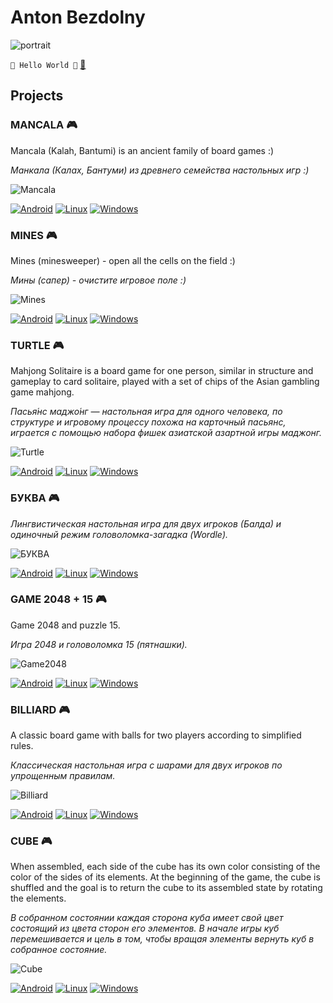 # Anton Bezdolny

![portrait](portrait.jpg)

`🤘 Hello World 🤘` [📧](mailto:networkoutpost@gmail.com)

## Projects

### MANCALA 🎮

Mancala (Kalah, Bantumi) is an ancient family of board games :)

*Манкала (Калах, Бантуми) из древнего семейства настольных игр :)*

![Mancala](mancala.png)

[![Android](android_button.png)](https://github.com/avbezdolny/avbezdolny.github.io/releases/download/release/Mancala.apk)
[![Linux](linux_button.png)](https://github.com/avbezdolny/avbezdolny.github.io/releases/download/release/Mancala_X11_x86_64.tar.gz)
[![Windows](windows_button.png)](https://github.com/avbezdolny/avbezdolny.github.io/releases/download/release/Mancala_win_x64.zip)  

### MINES 🎮

Mines (minesweeper) - open all the cells on the field :)

*Мины (сапер) - очистите игровое поле :)*

![Mines](mines.png)

[![Android](android_button.png)](https://github.com/avbezdolny/avbezdolny.github.io/releases/download/release/Mines.apk)
[![Linux](linux_button.png)](https://github.com/avbezdolny/avbezdolny.github.io/releases/download/release/Mines_X11_x86_64.tar.gz)
[![Windows](windows_button.png)](https://github.com/avbezdolny/avbezdolny.github.io/releases/download/release/Mines_win_x64.zip)  

### TURTLE 🎮

Mahjong Solitaire is a board game for one person, similar in structure and gameplay to card solitaire, played with a set of chips of the Asian gambling game mahjong.

*Пасья́нс маджо́нг — настольная игра для одного человека, по структуре и игровому процессу похожа на карточный пасьянс, играется с помощью набора фишек азиатской азартной игры маджонг.*

![Turtle](turtle.png)

[![Android](android_button.png)](https://github.com/avbezdolny/avbezdolny.github.io/releases/download/release/Turtle.apk)
[![Linux](linux_button.png)](https://github.com/avbezdolny/avbezdolny.github.io/releases/download/release/Turtle_X11_x86_64.tar.gz)
[![Windows](windows_button.png)](https://github.com/avbezdolny/avbezdolny.github.io/releases/download/release/Turtle_win_x64.zip)  

### БУКВА 🎮

*Лингвистическая настольная игра для двух игроков (Балда) и одиночный режим головоломка-загадка (Wordle).*

![БУКВА](bukva.png)

[![Android](android_button.png)](https://github.com/avbezdolny/avbezdolny.github.io/releases/download/release/BUKVA.apk)
[![Linux](linux_button.png)](https://github.com/avbezdolny/avbezdolny.github.io/releases/download/release/BUKVA_X11_x86_64.tar.gz)
[![Windows](windows_button.png)](https://github.com/avbezdolny/avbezdolny.github.io/releases/download/release/BUKVA_win_x64.zip)  

### GAME 2048 + 15 🎮

Game 2048 and puzzle 15.

*Игра 2048 и головоломка 15 (пятнашки).*

![Game2048](game2048.png)

[![Android](android_button.png)](https://github.com/avbezdolny/avbezdolny.github.io/releases/download/release/Game2048.apk)
[![Linux](linux_button.png)](https://github.com/avbezdolny/avbezdolny.github.io/releases/download/release/Game2048_X11_x86_64.tar.gz)
[![Windows](windows_button.png)](https://github.com/avbezdolny/avbezdolny.github.io/releases/download/release/Game2048_win_x64.zip)  

### BILLIARD 🎮

A classic board game with balls for two players according to simplified rules.

*Классическая настольная игра с шарами для двух игроков по упрощенным правилам.*

![Billiard](billiard.png)

[![Android](android_button.png)](https://github.com/avbezdolny/avbezdolny.github.io/releases/download/release/Billiard.apk)
[![Linux](linux_button.png)](https://github.com/avbezdolny/avbezdolny.github.io/releases/download/release/Billiard_X11_x86_64.tar.gz)
[![Windows](windows_button.png)](https://github.com/avbezdolny/avbezdolny.github.io/releases/download/release/Billiard_win_x64.zip)  

### CUBE 🎮

When assembled, each side of the cube has its own color consisting of the color of the sides of its elements. At the beginning of the game, the cube is shuffled and the goal is to return the cube to its assembled state by rotating the elements.

*В собранном состоянии каждая сторона куба имеет свой цвет состоящий из цвета сторон его элементов. В начале игры куб перемешивается и цель в том, чтобы вращая элементы вернуть куб в собранное состояние.*

![Cube](cube.png)

[![Android](android_button.png)](https://github.com/avbezdolny/avbezdolny.github.io/releases/download/release/Cube.apk)
[![Linux](linux_button.png)](https://github.com/avbezdolny/avbezdolny.github.io/releases/download/release/Cube_X11_x86_64.tar.gz)
[![Windows](windows_button.png)](https://github.com/avbezdolny/avbezdolny.github.io/releases/download/release/Cube_win_x64.zip)  
